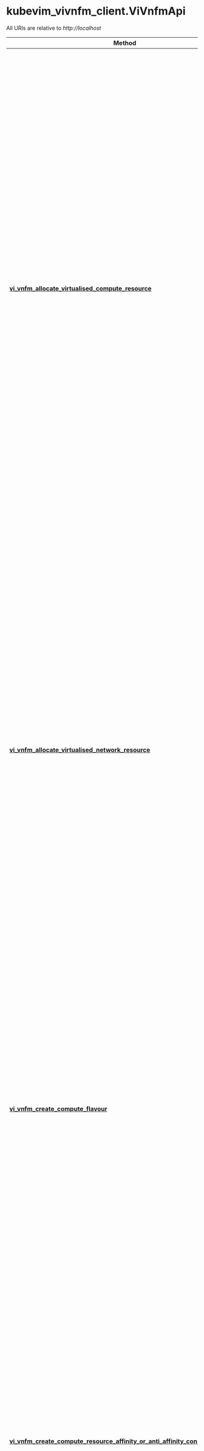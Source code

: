 # kubevim_vivnfm_client.ViVnfmApi

All URIs are relative to *http://localhost*

Method | HTTP request | Description
------------- | ------------- | -------------
[**vi_vnfm_allocate_virtualised_compute_resource**](ViVnfmApi.md#vi_vnfm_allocate_virtualised_compute_resource) | **POST** /vivnfm/v5/compute | This operation allows requesting the allocation of virtualised compute resources as indicated by the consumer functional block. Result: After successful operation, the VIM has created the internal management objects for the virtualised compute resource and allocated this resource according to the input requirements and constraints. In addition, the VIM shall return to the VNFM information on the newly instantiated virtualised compute resource plus any additional information about the allocate request operation. The VIM may also return intermediate status reports during the allocation process. If the operation was not successful, the VIM shall return to the VNFM appropriate error information.
[**vi_vnfm_allocate_virtualised_network_resource**](ViVnfmApi.md#vi_vnfm_allocate_virtualised_network_resource) | **POST** /vivnfm/v5/networks | This operation allows requesting the allocation of virtualised network resources as indicated by the consumer functional block. Result: After successful operation, the VIM has created the internal management objects for the virtualised network resource and allocated this resource. In addition, the VIM shall return to the VNFM information on the newly instantiated virtualised network resource plus any additional information about the allocate request operation. The VIM may also return intermediate status reports during the allocation process. If the operation was not successful, the VIM shall return to the VNFM appropriate error information.
[**vi_vnfm_create_compute_flavour**](ViVnfmApi.md#vi_vnfm_create_compute_flavour) | **POST** /vivnfm/v5/flavours | This operation allows requesting the creation of a flavour as indicated by the consumer functional block. Result: After successful operation, the VIM has created the Compute Flavour. In addition, the VIM shall return to the VNFM information on the newly created Compute Flavour. If the operation was not successful, the VIM shall return to the VNFM appropriate error information.
[**vi_vnfm_create_compute_resource_affinity_or_anti_affinity_constraints_group**](ViVnfmApi.md#vi_vnfm_create_compute_resource_affinity_or_anti_affinity_constraints_group) | **POST** /vivnfm/v5/compute/affinity | This operation allows an authorized consumer functional block to request the creation of a resource affinity or anti-affinity constraints group. An anti-affinity group contains resources that are not placed in proximity, e.g. that do not share the same physical NFVI node. An affinity group contains resources that are placed in proximity, e.g. that do share the same physical NFVI node. This operation shall be supported by the VIM. It shall be supported by the VNFM, if the VNFM supports named resource groups for affinity/anti-affinity.
[**vi_vnfm_delete_compute_flavour**](ViVnfmApi.md#vi_vnfm_delete_compute_flavour) | **DELETE** /vivnfm/v5/flavours/{computeFlavourId.value} | This operation allows deleting a Compute Flavour. Result: After successful operation, the VIM has deleted the Compute Flavour, so no new Virtualised Compute Resource can be allocated based on it. The already allocated Virtualised Compute Resources are not affected. If the operation was not successful, the VIM shall return to the VNFM appropriate error information.
[**vi_vnfm_query_compute_flavour**](ViVnfmApi.md#vi_vnfm_query_compute_flavour) | **GET** /vivnfm/v5/flavours | This operation allows querying information about created Compute Flavours. Result: After successful operation, the VIM has queried the internal management objects for the Compute Flavours. The result of the query shall indicate with a standard success/error result if the query has been processed correctly. For a particular query, information about the Compute Flavours that the VNFM has access to and that are matching the filter shall be returned.
[**vi_vnfm_query_image**](ViVnfmApi.md#vi_vnfm_query_image) | **GET** /vivnfm/v5/images/{softwareImageId.value} | This operation allows querying the information about a specific software image in the image repository managed by the VIM. Result: As a result of this operation, the producer (VIM) shall indicate to the consumer (VNFM) whether or not it was possible to process the query.
[**vi_vnfm_query_image2**](ViVnfmApi.md#vi_vnfm_query_image2) | **POST** /vivnfm/v5/images | This operation allows querying the information about a specific software image in the image repository managed by the VIM. Result: As a result of this operation, the producer (VIM) shall indicate to the consumer (VNFM) whether or not it was possible to process the query.
[**vi_vnfm_query_images**](ViVnfmApi.md#vi_vnfm_query_images) | **GET** /vivnfm/v5/images | This operation allows querying the information of software images in the image repository managed by the VIM. Result: As a result of this operation, the producer (VIM) shall indicate to the consumer (VNFM) whether or not it was possible to process the query
[**vi_vnfm_query_virtualised_network_resource**](ViVnfmApi.md#vi_vnfm_query_virtualised_network_resource) | **GET** /vivnfm/v5/networks | This operation allows querying information about instantiated virtualised network resources. Result: After successful operation, the VIM has queried the internal management objects for the virtualised network resources. The result of the query shall indicate with a standard success/error result if the query has been processed correctly. For a particular query, information about the network resources that the VNFM has access to and that are matching the filter shall be returned.
[**vi_vnfm_terminate_virtualised_network_resource**](ViVnfmApi.md#vi_vnfm_terminate_virtualised_network_resource) | **DELETE** /vivnfm/v5/networks/{networkResourceId.value} | This operation allows de-allocating and terminating one or more an instantiated virtualised network resource(s). When the operation is done on multiple ids, it is assumed to be best-effort, i.e. it can succeed for a subset of the ids, and fail for the remaining ones. Result: After successful operation, the VIM has terminated the virtualised network resources and removed the internal management objects for those resources. In addition, the VIM shall return to the VNFM information on the terminated virtualised network resource plus any additional information about the terminate request operation. If the operation was not successful, the VIM shall return to the VNFM appropriate error information.


# **vi_vnfm_allocate_virtualised_compute_resource**
> PbAllocateComputeResponse vi_vnfm_allocate_virtualised_compute_resource(body)

This operation allows requesting the allocation of virtualised compute resources as indicated by the consumer functional block. Result: After successful operation, the VIM has created the internal management objects for the virtualised compute resource and allocated this resource according to the input requirements and constraints. In addition, the VIM shall return to the VNFM information on the newly instantiated virtualised compute resource plus any additional information about the allocate request operation. The VIM may also return intermediate status reports during the allocation process. If the operation was not successful, the VIM shall return to the VNFM appropriate error information.

### Example


```python
import kubevim_vivnfm_client
from kubevim_vivnfm_client.models.pb_allocate_compute_request import PbAllocateComputeRequest
from kubevim_vivnfm_client.models.pb_allocate_compute_response import PbAllocateComputeResponse
from kubevim_vivnfm_client.rest import ApiException
from pprint import pprint

# Defining the host is optional and defaults to http://localhost
# See configuration.py for a list of all supported configuration parameters.
configuration = kubevim_vivnfm_client.Configuration(
    host = "http://localhost"
)


# Enter a context with an instance of the API client
with kubevim_vivnfm_client.ApiClient(configuration) as api_client:
    # Create an instance of the API class
    api_instance = kubevim_vivnfm_client.ViVnfmApi(api_client)
    body = kubevim_vivnfm_client.PbAllocateComputeRequest() # PbAllocateComputeRequest | 

    try:
        # This operation allows requesting the allocation of virtualised compute resources as indicated by the consumer functional block. Result: After successful operation, the VIM has created the internal management objects for the virtualised compute resource and allocated this resource according to the input requirements and constraints. In addition, the VIM shall return to the VNFM information on the newly instantiated virtualised compute resource plus any additional information about the allocate request operation. The VIM may also return intermediate status reports during the allocation process. If the operation was not successful, the VIM shall return to the VNFM appropriate error information.
        api_response = api_instance.vi_vnfm_allocate_virtualised_compute_resource(body)
        print("The response of ViVnfmApi->vi_vnfm_allocate_virtualised_compute_resource:\n")
        pprint(api_response)
    except Exception as e:
        print("Exception when calling ViVnfmApi->vi_vnfm_allocate_virtualised_compute_resource: %s\n" % e)
```



### Parameters


Name | Type | Description  | Notes
------------- | ------------- | ------------- | -------------
 **body** | [**PbAllocateComputeRequest**](PbAllocateComputeRequest.md)|  | 

### Return type

[**PbAllocateComputeResponse**](PbAllocateComputeResponse.md)

### Authorization

No authorization required

### HTTP request headers

 - **Content-Type**: application/json
 - **Accept**: application/json

### HTTP response details

| Status code | Description | Response headers |
|-------------|-------------|------------------|
**200** | A successful response. |  -  |
**0** | An unexpected error response. |  -  |

[[Back to top]](#) [[Back to API list]](../README.md#documentation-for-api-endpoints) [[Back to Model list]](../README.md#documentation-for-models) [[Back to README]](../README.md)

# **vi_vnfm_allocate_virtualised_network_resource**
> PbAllocateNetworkResponse vi_vnfm_allocate_virtualised_network_resource(body)

This operation allows requesting the allocation of virtualised network resources as indicated by the consumer functional block. Result: After successful operation, the VIM has created the internal management objects for the virtualised network resource and allocated this resource. In addition, the VIM shall return to the VNFM information on the newly instantiated virtualised network resource plus any additional information about the allocate request operation. The VIM may also return intermediate status reports during the allocation process. If the operation was not successful, the VIM shall return to the VNFM appropriate error information.

### Example


```python
import kubevim_vivnfm_client
from kubevim_vivnfm_client.models.pb_allocate_network_request import PbAllocateNetworkRequest
from kubevim_vivnfm_client.models.pb_allocate_network_response import PbAllocateNetworkResponse
from kubevim_vivnfm_client.rest import ApiException
from pprint import pprint

# Defining the host is optional and defaults to http://localhost
# See configuration.py for a list of all supported configuration parameters.
configuration = kubevim_vivnfm_client.Configuration(
    host = "http://localhost"
)


# Enter a context with an instance of the API client
with kubevim_vivnfm_client.ApiClient(configuration) as api_client:
    # Create an instance of the API class
    api_instance = kubevim_vivnfm_client.ViVnfmApi(api_client)
    body = kubevim_vivnfm_client.PbAllocateNetworkRequest() # PbAllocateNetworkRequest | 

    try:
        # This operation allows requesting the allocation of virtualised network resources as indicated by the consumer functional block. Result: After successful operation, the VIM has created the internal management objects for the virtualised network resource and allocated this resource. In addition, the VIM shall return to the VNFM information on the newly instantiated virtualised network resource plus any additional information about the allocate request operation. The VIM may also return intermediate status reports during the allocation process. If the operation was not successful, the VIM shall return to the VNFM appropriate error information.
        api_response = api_instance.vi_vnfm_allocate_virtualised_network_resource(body)
        print("The response of ViVnfmApi->vi_vnfm_allocate_virtualised_network_resource:\n")
        pprint(api_response)
    except Exception as e:
        print("Exception when calling ViVnfmApi->vi_vnfm_allocate_virtualised_network_resource: %s\n" % e)
```



### Parameters


Name | Type | Description  | Notes
------------- | ------------- | ------------- | -------------
 **body** | [**PbAllocateNetworkRequest**](PbAllocateNetworkRequest.md)|  | 

### Return type

[**PbAllocateNetworkResponse**](PbAllocateNetworkResponse.md)

### Authorization

No authorization required

### HTTP request headers

 - **Content-Type**: application/json
 - **Accept**: application/json

### HTTP response details

| Status code | Description | Response headers |
|-------------|-------------|------------------|
**200** | A successful response. |  -  |
**0** | An unexpected error response. |  -  |

[[Back to top]](#) [[Back to API list]](../README.md#documentation-for-api-endpoints) [[Back to Model list]](../README.md#documentation-for-models) [[Back to README]](../README.md)

# **vi_vnfm_create_compute_flavour**
> PbCreateComputeFlavourResponse vi_vnfm_create_compute_flavour(body)

This operation allows requesting the creation of a flavour as indicated by the consumer functional block. Result: After successful operation, the VIM has created the Compute Flavour. In addition, the VIM shall return to the VNFM information on the newly created Compute Flavour. If the operation was not successful, the VIM shall return to the VNFM appropriate error information.

### Example


```python
import kubevim_vivnfm_client
from kubevim_vivnfm_client.models.pb_create_compute_flavour_request import PbCreateComputeFlavourRequest
from kubevim_vivnfm_client.models.pb_create_compute_flavour_response import PbCreateComputeFlavourResponse
from kubevim_vivnfm_client.rest import ApiException
from pprint import pprint

# Defining the host is optional and defaults to http://localhost
# See configuration.py for a list of all supported configuration parameters.
configuration = kubevim_vivnfm_client.Configuration(
    host = "http://localhost"
)


# Enter a context with an instance of the API client
with kubevim_vivnfm_client.ApiClient(configuration) as api_client:
    # Create an instance of the API class
    api_instance = kubevim_vivnfm_client.ViVnfmApi(api_client)
    body = kubevim_vivnfm_client.PbCreateComputeFlavourRequest() # PbCreateComputeFlavourRequest | 

    try:
        # This operation allows requesting the creation of a flavour as indicated by the consumer functional block. Result: After successful operation, the VIM has created the Compute Flavour. In addition, the VIM shall return to the VNFM information on the newly created Compute Flavour. If the operation was not successful, the VIM shall return to the VNFM appropriate error information.
        api_response = api_instance.vi_vnfm_create_compute_flavour(body)
        print("The response of ViVnfmApi->vi_vnfm_create_compute_flavour:\n")
        pprint(api_response)
    except Exception as e:
        print("Exception when calling ViVnfmApi->vi_vnfm_create_compute_flavour: %s\n" % e)
```



### Parameters


Name | Type | Description  | Notes
------------- | ------------- | ------------- | -------------
 **body** | [**PbCreateComputeFlavourRequest**](PbCreateComputeFlavourRequest.md)|  | 

### Return type

[**PbCreateComputeFlavourResponse**](PbCreateComputeFlavourResponse.md)

### Authorization

No authorization required

### HTTP request headers

 - **Content-Type**: application/json
 - **Accept**: application/json

### HTTP response details

| Status code | Description | Response headers |
|-------------|-------------|------------------|
**200** | A successful response. |  -  |
**0** | An unexpected error response. |  -  |

[[Back to top]](#) [[Back to API list]](../README.md#documentation-for-api-endpoints) [[Back to Model list]](../README.md#documentation-for-models) [[Back to README]](../README.md)

# **vi_vnfm_create_compute_resource_affinity_or_anti_affinity_constraints_group**
> PbCreateComputeResourceAffinityOrAntiAffinityConstraintsGroupResponse vi_vnfm_create_compute_resource_affinity_or_anti_affinity_constraints_group(body)

This operation allows an authorized consumer functional block to request the creation of a resource affinity or anti-affinity constraints group. An anti-affinity group contains resources that are not placed in proximity, e.g. that do not share the same physical NFVI node. An affinity group contains resources that are placed in proximity, e.g. that do share the same physical NFVI node. This operation shall be supported by the VIM. It shall be supported by the VNFM, if the VNFM supports named resource groups for affinity/anti-affinity.

### Example


```python
import kubevim_vivnfm_client
from kubevim_vivnfm_client.models.pb_create_compute_resource_affinity_or_anti_affinity_constraints_group_request import PbCreateComputeResourceAffinityOrAntiAffinityConstraintsGroupRequest
from kubevim_vivnfm_client.models.pb_create_compute_resource_affinity_or_anti_affinity_constraints_group_response import PbCreateComputeResourceAffinityOrAntiAffinityConstraintsGroupResponse
from kubevim_vivnfm_client.rest import ApiException
from pprint import pprint

# Defining the host is optional and defaults to http://localhost
# See configuration.py for a list of all supported configuration parameters.
configuration = kubevim_vivnfm_client.Configuration(
    host = "http://localhost"
)


# Enter a context with an instance of the API client
with kubevim_vivnfm_client.ApiClient(configuration) as api_client:
    # Create an instance of the API class
    api_instance = kubevim_vivnfm_client.ViVnfmApi(api_client)
    body = kubevim_vivnfm_client.PbCreateComputeResourceAffinityOrAntiAffinityConstraintsGroupRequest() # PbCreateComputeResourceAffinityOrAntiAffinityConstraintsGroupRequest | 

    try:
        # This operation allows an authorized consumer functional block to request the creation of a resource affinity or anti-affinity constraints group. An anti-affinity group contains resources that are not placed in proximity, e.g. that do not share the same physical NFVI node. An affinity group contains resources that are placed in proximity, e.g. that do share the same physical NFVI node. This operation shall be supported by the VIM. It shall be supported by the VNFM, if the VNFM supports named resource groups for affinity/anti-affinity.
        api_response = api_instance.vi_vnfm_create_compute_resource_affinity_or_anti_affinity_constraints_group(body)
        print("The response of ViVnfmApi->vi_vnfm_create_compute_resource_affinity_or_anti_affinity_constraints_group:\n")
        pprint(api_response)
    except Exception as e:
        print("Exception when calling ViVnfmApi->vi_vnfm_create_compute_resource_affinity_or_anti_affinity_constraints_group: %s\n" % e)
```



### Parameters


Name | Type | Description  | Notes
------------- | ------------- | ------------- | -------------
 **body** | [**PbCreateComputeResourceAffinityOrAntiAffinityConstraintsGroupRequest**](PbCreateComputeResourceAffinityOrAntiAffinityConstraintsGroupRequest.md)|  | 

### Return type

[**PbCreateComputeResourceAffinityOrAntiAffinityConstraintsGroupResponse**](PbCreateComputeResourceAffinityOrAntiAffinityConstraintsGroupResponse.md)

### Authorization

No authorization required

### HTTP request headers

 - **Content-Type**: application/json
 - **Accept**: application/json

### HTTP response details

| Status code | Description | Response headers |
|-------------|-------------|------------------|
**200** | A successful response. |  -  |
**0** | An unexpected error response. |  -  |

[[Back to top]](#) [[Back to API list]](../README.md#documentation-for-api-endpoints) [[Back to Model list]](../README.md#documentation-for-models) [[Back to README]](../README.md)

# **vi_vnfm_delete_compute_flavour**
> object vi_vnfm_delete_compute_flavour(compute_flavour_id_value)

This operation allows deleting a Compute Flavour. Result: After successful operation, the VIM has deleted the Compute Flavour, so no new Virtualised Compute Resource can be allocated based on it. The already allocated Virtualised Compute Resources are not affected. If the operation was not successful, the VIM shall return to the VNFM appropriate error information.

### Example


```python
import kubevim_vivnfm_client
from kubevim_vivnfm_client.rest import ApiException
from pprint import pprint

# Defining the host is optional and defaults to http://localhost
# See configuration.py for a list of all supported configuration parameters.
configuration = kubevim_vivnfm_client.Configuration(
    host = "http://localhost"
)


# Enter a context with an instance of the API client
with kubevim_vivnfm_client.ApiClient(configuration) as api_client:
    # Create an instance of the API class
    api_instance = kubevim_vivnfm_client.ViVnfmApi(api_client)
    compute_flavour_id_value = 'compute_flavour_id_value_example' # str | UUID Identifier representation

    try:
        # This operation allows deleting a Compute Flavour. Result: After successful operation, the VIM has deleted the Compute Flavour, so no new Virtualised Compute Resource can be allocated based on it. The already allocated Virtualised Compute Resources are not affected. If the operation was not successful, the VIM shall return to the VNFM appropriate error information.
        api_response = api_instance.vi_vnfm_delete_compute_flavour(compute_flavour_id_value)
        print("The response of ViVnfmApi->vi_vnfm_delete_compute_flavour:\n")
        pprint(api_response)
    except Exception as e:
        print("Exception when calling ViVnfmApi->vi_vnfm_delete_compute_flavour: %s\n" % e)
```



### Parameters


Name | Type | Description  | Notes
------------- | ------------- | ------------- | -------------
 **compute_flavour_id_value** | **str**| UUID Identifier representation | 

### Return type

**object**

### Authorization

No authorization required

### HTTP request headers

 - **Content-Type**: Not defined
 - **Accept**: application/json

### HTTP response details

| Status code | Description | Response headers |
|-------------|-------------|------------------|
**200** | A successful response. |  -  |
**0** | An unexpected error response. |  -  |

[[Back to top]](#) [[Back to API list]](../README.md#documentation-for-api-endpoints) [[Back to Model list]](../README.md#documentation-for-models) [[Back to README]](../README.md)

# **vi_vnfm_query_compute_flavour**
> PbQueryComputeFlavourResponse vi_vnfm_query_compute_flavour(query_compute_flavour_filter_value=query_compute_flavour_filter_value)

This operation allows querying information about created Compute Flavours. Result: After successful operation, the VIM has queried the internal management objects for the Compute Flavours. The result of the query shall indicate with a standard success/error result if the query has been processed correctly. For a particular query, information about the Compute Flavours that the VNFM has access to and that are matching the filter shall be returned.

### Example


```python
import kubevim_vivnfm_client
from kubevim_vivnfm_client.models.pb_query_compute_flavour_response import PbQueryComputeFlavourResponse
from kubevim_vivnfm_client.rest import ApiException
from pprint import pprint

# Defining the host is optional and defaults to http://localhost
# See configuration.py for a list of all supported configuration parameters.
configuration = kubevim_vivnfm_client.Configuration(
    host = "http://localhost"
)


# Enter a context with an instance of the API client
with kubevim_vivnfm_client.ApiClient(configuration) as api_client:
    # Create an instance of the API class
    api_instance = kubevim_vivnfm_client.ViVnfmApi(api_client)
    query_compute_flavour_filter_value = 'query_compute_flavour_filter_value_example' # str |  (optional)

    try:
        # This operation allows querying information about created Compute Flavours. Result: After successful operation, the VIM has queried the internal management objects for the Compute Flavours. The result of the query shall indicate with a standard success/error result if the query has been processed correctly. For a particular query, information about the Compute Flavours that the VNFM has access to and that are matching the filter shall be returned.
        api_response = api_instance.vi_vnfm_query_compute_flavour(query_compute_flavour_filter_value=query_compute_flavour_filter_value)
        print("The response of ViVnfmApi->vi_vnfm_query_compute_flavour:\n")
        pprint(api_response)
    except Exception as e:
        print("Exception when calling ViVnfmApi->vi_vnfm_query_compute_flavour: %s\n" % e)
```



### Parameters


Name | Type | Description  | Notes
------------- | ------------- | ------------- | -------------
 **query_compute_flavour_filter_value** | **str**|  | [optional] 

### Return type

[**PbQueryComputeFlavourResponse**](PbQueryComputeFlavourResponse.md)

### Authorization

No authorization required

### HTTP request headers

 - **Content-Type**: Not defined
 - **Accept**: application/json

### HTTP response details

| Status code | Description | Response headers |
|-------------|-------------|------------------|
**200** | A successful response. |  -  |
**0** | An unexpected error response. |  -  |

[[Back to top]](#) [[Back to API list]](../README.md#documentation-for-api-endpoints) [[Back to Model list]](../README.md#documentation-for-models) [[Back to README]](../README.md)

# **vi_vnfm_query_image**
> PbQueryImageResponse vi_vnfm_query_image(software_image_id_value)

This operation allows querying the information about a specific software image in the image repository managed by the VIM. Result: As a result of this operation, the producer (VIM) shall indicate to the consumer (VNFM) whether or not it was possible to process the query.

### Example


```python
import kubevim_vivnfm_client
from kubevim_vivnfm_client.models.pb_query_image_response import PbQueryImageResponse
from kubevim_vivnfm_client.rest import ApiException
from pprint import pprint

# Defining the host is optional and defaults to http://localhost
# See configuration.py for a list of all supported configuration parameters.
configuration = kubevim_vivnfm_client.Configuration(
    host = "http://localhost"
)


# Enter a context with an instance of the API client
with kubevim_vivnfm_client.ApiClient(configuration) as api_client:
    # Create an instance of the API class
    api_instance = kubevim_vivnfm_client.ViVnfmApi(api_client)
    software_image_id_value = 'software_image_id_value_example' # str | UUID Identifier representation

    try:
        # This operation allows querying the information about a specific software image in the image repository managed by the VIM. Result: As a result of this operation, the producer (VIM) shall indicate to the consumer (VNFM) whether or not it was possible to process the query.
        api_response = api_instance.vi_vnfm_query_image(software_image_id_value)
        print("The response of ViVnfmApi->vi_vnfm_query_image:\n")
        pprint(api_response)
    except Exception as e:
        print("Exception when calling ViVnfmApi->vi_vnfm_query_image: %s\n" % e)
```



### Parameters


Name | Type | Description  | Notes
------------- | ------------- | ------------- | -------------
 **software_image_id_value** | **str**| UUID Identifier representation | 

### Return type

[**PbQueryImageResponse**](PbQueryImageResponse.md)

### Authorization

No authorization required

### HTTP request headers

 - **Content-Type**: Not defined
 - **Accept**: application/json

### HTTP response details

| Status code | Description | Response headers |
|-------------|-------------|------------------|
**200** | A successful response. |  -  |
**0** | An unexpected error response. |  -  |

[[Back to top]](#) [[Back to API list]](../README.md#documentation-for-api-endpoints) [[Back to Model list]](../README.md#documentation-for-models) [[Back to README]](../README.md)

# **vi_vnfm_query_image2**
> PbQueryImageResponse vi_vnfm_query_image2(body)

This operation allows querying the information about a specific software image in the image repository managed by the VIM. Result: As a result of this operation, the producer (VIM) shall indicate to the consumer (VNFM) whether or not it was possible to process the query.

### Example


```python
import kubevim_vivnfm_client
from kubevim_vivnfm_client.models.pb_query_image_request import PbQueryImageRequest
from kubevim_vivnfm_client.models.pb_query_image_response import PbQueryImageResponse
from kubevim_vivnfm_client.rest import ApiException
from pprint import pprint

# Defining the host is optional and defaults to http://localhost
# See configuration.py for a list of all supported configuration parameters.
configuration = kubevim_vivnfm_client.Configuration(
    host = "http://localhost"
)


# Enter a context with an instance of the API client
with kubevim_vivnfm_client.ApiClient(configuration) as api_client:
    # Create an instance of the API class
    api_instance = kubevim_vivnfm_client.ViVnfmApi(api_client)
    body = kubevim_vivnfm_client.PbQueryImageRequest() # PbQueryImageRequest | 

    try:
        # This operation allows querying the information about a specific software image in the image repository managed by the VIM. Result: As a result of this operation, the producer (VIM) shall indicate to the consumer (VNFM) whether or not it was possible to process the query.
        api_response = api_instance.vi_vnfm_query_image2(body)
        print("The response of ViVnfmApi->vi_vnfm_query_image2:\n")
        pprint(api_response)
    except Exception as e:
        print("Exception when calling ViVnfmApi->vi_vnfm_query_image2: %s\n" % e)
```



### Parameters


Name | Type | Description  | Notes
------------- | ------------- | ------------- | -------------
 **body** | [**PbQueryImageRequest**](PbQueryImageRequest.md)|  | 

### Return type

[**PbQueryImageResponse**](PbQueryImageResponse.md)

### Authorization

No authorization required

### HTTP request headers

 - **Content-Type**: application/json
 - **Accept**: application/json

### HTTP response details

| Status code | Description | Response headers |
|-------------|-------------|------------------|
**200** | A successful response. |  -  |
**0** | An unexpected error response. |  -  |

[[Back to top]](#) [[Back to API list]](../README.md#documentation-for-api-endpoints) [[Back to Model list]](../README.md#documentation-for-models) [[Back to README]](../README.md)

# **vi_vnfm_query_images**
> PbQueryImagesResponse vi_vnfm_query_images(image_query_filter_value=image_query_filter_value)

This operation allows querying the information of software images in the image repository managed by the VIM. Result: As a result of this operation, the producer (VIM) shall indicate to the consumer (VNFM) whether or not it was possible to process the query

### Example


```python
import kubevim_vivnfm_client
from kubevim_vivnfm_client.models.pb_query_images_response import PbQueryImagesResponse
from kubevim_vivnfm_client.rest import ApiException
from pprint import pprint

# Defining the host is optional and defaults to http://localhost
# See configuration.py for a list of all supported configuration parameters.
configuration = kubevim_vivnfm_client.Configuration(
    host = "http://localhost"
)


# Enter a context with an instance of the API client
with kubevim_vivnfm_client.ApiClient(configuration) as api_client:
    # Create an instance of the API class
    api_instance = kubevim_vivnfm_client.ViVnfmApi(api_client)
    image_query_filter_value = 'image_query_filter_value_example' # str |  (optional)

    try:
        # This operation allows querying the information of software images in the image repository managed by the VIM. Result: As a result of this operation, the producer (VIM) shall indicate to the consumer (VNFM) whether or not it was possible to process the query
        api_response = api_instance.vi_vnfm_query_images(image_query_filter_value=image_query_filter_value)
        print("The response of ViVnfmApi->vi_vnfm_query_images:\n")
        pprint(api_response)
    except Exception as e:
        print("Exception when calling ViVnfmApi->vi_vnfm_query_images: %s\n" % e)
```



### Parameters


Name | Type | Description  | Notes
------------- | ------------- | ------------- | -------------
 **image_query_filter_value** | **str**|  | [optional] 

### Return type

[**PbQueryImagesResponse**](PbQueryImagesResponse.md)

### Authorization

No authorization required

### HTTP request headers

 - **Content-Type**: Not defined
 - **Accept**: application/json

### HTTP response details

| Status code | Description | Response headers |
|-------------|-------------|------------------|
**200** | A successful response. |  -  |
**0** | An unexpected error response. |  -  |

[[Back to top]](#) [[Back to API list]](../README.md#documentation-for-api-endpoints) [[Back to Model list]](../README.md#documentation-for-models) [[Back to README]](../README.md)

# **vi_vnfm_query_virtualised_network_resource**
> PbQueryNetworkResponse vi_vnfm_query_virtualised_network_resource(query_network_filter_value=query_network_filter_value, network_resource_type=network_resource_type)

This operation allows querying information about instantiated virtualised network resources. Result: After successful operation, the VIM has queried the internal management objects for the virtualised network resources. The result of the query shall indicate with a standard success/error result if the query has been processed correctly. For a particular query, information about the network resources that the VNFM has access to and that are matching the filter shall be returned.

### Example


```python
import kubevim_vivnfm_client
from kubevim_vivnfm_client.models.pb_query_network_response import PbQueryNetworkResponse
from kubevim_vivnfm_client.rest import ApiException
from pprint import pprint

# Defining the host is optional and defaults to http://localhost
# See configuration.py for a list of all supported configuration parameters.
configuration = kubevim_vivnfm_client.Configuration(
    host = "http://localhost"
)


# Enter a context with an instance of the API client
with kubevim_vivnfm_client.ApiClient(configuration) as api_client:
    # Create an instance of the API class
    api_instance = kubevim_vivnfm_client.ViVnfmApi(api_client)
    query_network_filter_value = 'query_network_filter_value_example' # str |  (optional)
    network_resource_type = NETWORK # str | Note: this message goes out of ETSI GS NFV-IFA 006 reference but it is required to identify network resource type while performing query. Later the filter will be applied to that network resource type. (optional) (default to NETWORK)

    try:
        # This operation allows querying information about instantiated virtualised network resources. Result: After successful operation, the VIM has queried the internal management objects for the virtualised network resources. The result of the query shall indicate with a standard success/error result if the query has been processed correctly. For a particular query, information about the network resources that the VNFM has access to and that are matching the filter shall be returned.
        api_response = api_instance.vi_vnfm_query_virtualised_network_resource(query_network_filter_value=query_network_filter_value, network_resource_type=network_resource_type)
        print("The response of ViVnfmApi->vi_vnfm_query_virtualised_network_resource:\n")
        pprint(api_response)
    except Exception as e:
        print("Exception when calling ViVnfmApi->vi_vnfm_query_virtualised_network_resource: %s\n" % e)
```



### Parameters


Name | Type | Description  | Notes
------------- | ------------- | ------------- | -------------
 **query_network_filter_value** | **str**|  | [optional] 
 **network_resource_type** | **str**| Note: this message goes out of ETSI GS NFV-IFA 006 reference but it is required to identify network resource type while performing query. Later the filter will be applied to that network resource type. | [optional] [default to NETWORK]

### Return type

[**PbQueryNetworkResponse**](PbQueryNetworkResponse.md)

### Authorization

No authorization required

### HTTP request headers

 - **Content-Type**: Not defined
 - **Accept**: application/json

### HTTP response details

| Status code | Description | Response headers |
|-------------|-------------|------------------|
**200** | A successful response. |  -  |
**0** | An unexpected error response. |  -  |

[[Back to top]](#) [[Back to API list]](../README.md#documentation-for-api-endpoints) [[Back to Model list]](../README.md#documentation-for-models) [[Back to README]](../README.md)

# **vi_vnfm_terminate_virtualised_network_resource**
> PbTerminateNetworkResponse vi_vnfm_terminate_virtualised_network_resource(network_resource_id_value)

This operation allows de-allocating and terminating one or more an instantiated virtualised network resource(s). When the operation is done on multiple ids, it is assumed to be best-effort, i.e. it can succeed for a subset of the ids, and fail for the remaining ones. Result: After successful operation, the VIM has terminated the virtualised network resources and removed the internal management objects for those resources. In addition, the VIM shall return to the VNFM information on the terminated virtualised network resource plus any additional information about the terminate request operation. If the operation was not successful, the VIM shall return to the VNFM appropriate error information.

Note(dmalovan): ETSI GS NFV-IFA 006 (7.4.1.5.4) Operation result attached above is not coresponds to the reality, since Ouput parameters defined in the (7.4.1.5.3) Output parameters block are not contains any (C) \"additional information about the terminated request operation\" and (C) \"appropriate error information\"

### Example


```python
import kubevim_vivnfm_client
from kubevim_vivnfm_client.models.pb_terminate_network_response import PbTerminateNetworkResponse
from kubevim_vivnfm_client.rest import ApiException
from pprint import pprint

# Defining the host is optional and defaults to http://localhost
# See configuration.py for a list of all supported configuration parameters.
configuration = kubevim_vivnfm_client.Configuration(
    host = "http://localhost"
)


# Enter a context with an instance of the API client
with kubevim_vivnfm_client.ApiClient(configuration) as api_client:
    # Create an instance of the API class
    api_instance = kubevim_vivnfm_client.ViVnfmApi(api_client)
    network_resource_id_value = 'network_resource_id_value_example' # str | UUID Identifier representation

    try:
        # This operation allows de-allocating and terminating one or more an instantiated virtualised network resource(s). When the operation is done on multiple ids, it is assumed to be best-effort, i.e. it can succeed for a subset of the ids, and fail for the remaining ones. Result: After successful operation, the VIM has terminated the virtualised network resources and removed the internal management objects for those resources. In addition, the VIM shall return to the VNFM information on the terminated virtualised network resource plus any additional information about the terminate request operation. If the operation was not successful, the VIM shall return to the VNFM appropriate error information.
        api_response = api_instance.vi_vnfm_terminate_virtualised_network_resource(network_resource_id_value)
        print("The response of ViVnfmApi->vi_vnfm_terminate_virtualised_network_resource:\n")
        pprint(api_response)
    except Exception as e:
        print("Exception when calling ViVnfmApi->vi_vnfm_terminate_virtualised_network_resource: %s\n" % e)
```



### Parameters


Name | Type | Description  | Notes
------------- | ------------- | ------------- | -------------
 **network_resource_id_value** | **str**| UUID Identifier representation | 

### Return type

[**PbTerminateNetworkResponse**](PbTerminateNetworkResponse.md)

### Authorization

No authorization required

### HTTP request headers

 - **Content-Type**: Not defined
 - **Accept**: application/json

### HTTP response details

| Status code | Description | Response headers |
|-------------|-------------|------------------|
**200** | A successful response. |  -  |
**0** | An unexpected error response. |  -  |

[[Back to top]](#) [[Back to API list]](../README.md#documentation-for-api-endpoints) [[Back to Model list]](../README.md#documentation-for-models) [[Back to README]](../README.md)


